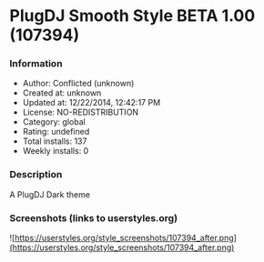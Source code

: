 # PlugDJ Smooth Style BETA 1.00 (107394)

### Information
- Author: Conflicted (unknown)
- Created at: unknown
- Updated at: 12/22/2014, 12:42:17 PM
- License: NO-REDISTRIBUTION
- Category: global
- Rating: undefined
- Total installs: 137
- Weekly installs: 0


### Description
A PlugDJ Dark theme


### Screenshots (links to userstyles.org)
![https://userstyles.org/style_screenshots/107394_after.png](https://userstyles.org/style_screenshots/107394_after.png)


